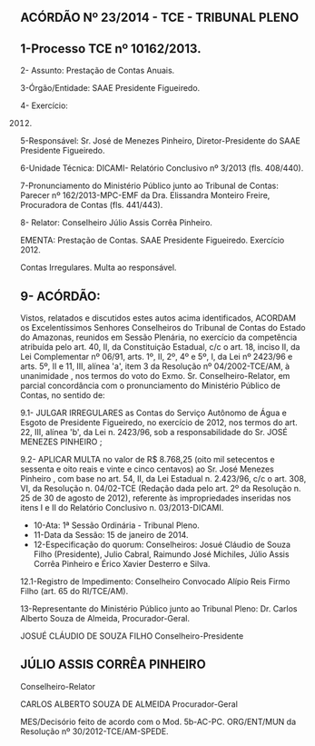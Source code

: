 
## ACÓRDÃO Nº 23/2014 - TCE - TRIBUNAL PLENO

## 1-Processo TCE nº 10162/2013.

2- Assunto: Prestação de Contas Anuais.

3-Órgão/Entidade: SAAE Presidente Figueiredo.

4- Exercício:

2012.

5-Responsável: Sr. José de Menezes Pinheiro, Diretor-Presidente do SAAE Presidente Figueiredo.

6-Unidade Técnica: DICAMI- Relatório Conclusivo nº 3/2013 (fls. 408/440).

7-Pronunciamento  do  Ministério  Público  junto  ao  Tribunal  de  Contas: Parecer  nº 162/2013-MPC-EMF  da  Dra.  Elissandra  Monteiro  Freire,  Procuradora  de  Contas  (fls. 441/443).

8- Relator: Conselheiro Júlio Assis Corrêa Pinheiro.

EMENTA: Prestação  de  Contas.  SAAE  Presidente Figueiredo. Exercício 2012.

Contas Irregulares. Multa ao responsável.

## 9- ACÓRDÃO:

Vistos, relatados e discutidos estes autos acima identificados, ACORDAM os Excelentíssimos Senhores Conselheiros do Tribunal de Contas do Estado do Amazonas, reunidos em Sessão Plenária, no exercício da competência atribuída pelo  art. 40,  II, da Constituição Estadual, c/c o art. 18, inciso II, da Lei Complementar nº 06/91, arts. 1º, II, 2º, 4º e 5º,  I,  da  Lei  nº  2423/96  e arts. 5º,  II e 11,  III,  alínea 'a', item 3  da Resolução nº 04/2002-TCE/AM, à unanimidade , nos termos do voto do Exmo. Sr. Conselheiro-Relator, em parcial concordância com  o  pronunciamento  do  Ministério  Público  de  Contas,  no sentido de:

9.1-  JULGAR  IRREGULARES as  Contas  do  Serviço  Autônomo  de  Água  e Esgoto de Presidente Figueiredo, no exercício de 2012, nos termos do art. 22, III, alínea 'b', da Lei n. 2423/96, sob a responsabilidade do Sr. JOSÉ MENEZES PINHEIRO ;

9.2-  APLICAR  MULTA no  valor  de  R$  8.768,25  (oito  mil  setecentos  e sessenta e oito reais e vinte e cinco centavos) ao Sr. José Menezes Pinheiro , com base no art. 54, II, da Lei Estadual n. 2.423/96, c/c o art. 308, VI, da Resolução n. 04/02-TCE (Redação dada pelo art. 2º da Resolução n. 25 de 30 de agosto de 2012), referente às impropriedades inseridas nos itens I e II do Relatório Conclusivo n. 03/2013-DICAMI.

- 10-Ata: 1ª Sessão Ordinária - Tribunal Pleno.
- 11-Data da Sessão: 15 de janeiro de 2014.
- 12-Especificação do quorum: Conselheiros: Josué Cláudio de Souza Filho (Presidente), Julio Cabral, Raimundo José Michiles, Júlio Assis Corrêa Pinheiro e Érico Xavier Desterro e Silva.

12.1-Registro de Impedimento: Conselheiro Convocado Alípio Reis Firmo Filho (art. 65 do RI/TCE/AM).

13-Representante do Ministério Público junto ao Tribunal Pleno: Dr. Carlos Alberto Souza de Almeida, Procurador-Geral.

JOSUÉ CLÁUDIO DE SOUZA FILHO Conselheiro-Presidente

## JÚLIO ASSIS CORRÊA PINHEIRO

Conselheiro-Relator

CARLOS ALBERTO SOUZA DE ALMEIDA Procurador-Geral

MES/Decisório feito de acordo com o Mod. 5b-AC-PC. ORG/ENT/MUN da Resolução nº 30/2012-TCE/AM-SPEDE.